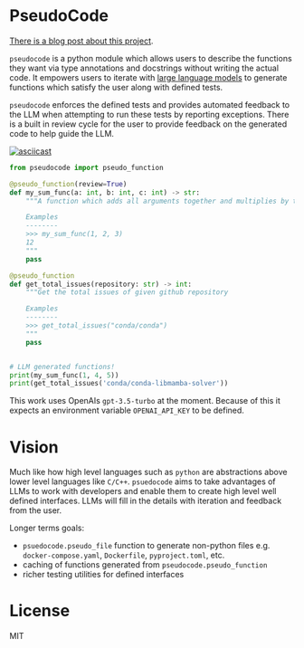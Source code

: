 # PseudoCode

[There is a blog post about this project](https://quansight.com/post/openai-pseudocode).

`pseudocode` is a python module which allows users to describe the
functions they want via type annotations and docstrings without
writing the actual code. It empowers users to iterate with [large
language models](https://en.wikipedia.org/wiki/Large_language_model)
to generate functions which satisfy the user along with defined tests.

`pseudocode` enforces the defined tests and provides automated
feedback to the LLM when attempting to run these tests by reporting
exceptions. There is a built in review cycle for the user to provide
feedback on the generated code to help guide the LLM.

[![asciicast](https://asciinema.org/a/573724.svg)](https://asciinema.org/a/573724)

```python
from pseudocode import pseudo_function

@pseudo_function(review=True)
def my_sum_func(a: int, b: int, c: int) -> str:
    """A function which adds all arguments together and multiplies by two

    Examples
    --------
    >>> my_sum_func(1, 2, 3)
    12
    """
    pass

@pseudo_function
def get_total_issues(repository: str) -> int:
    """Get the total issues of given github repository

    Examples
    --------
    >>> get_total_issues("conda/conda")
    """
    pass


# LLM generated functions!
print(my_sum_func(1, 4, 5)) 
print(get_total_issues('conda/conda-libmamba-solver'))
```

This work uses OpenAIs `gpt-3.5-turbo` at the moment. Because of this
it expects an environment variable `OPENAI_API_KEY` to be defined.

# Vision

Much like how high level languages such as `python` are abstractions
above lower level languages like `C/C++`. `psuedocode` aims to take
advantages of LLMs to work with developers and enable them to create
high level well defined interfaces. LLMs will fill in the details with
iteration and feedback from the user.

Longer terms goals:
 - `psuedocode.pseudo_file` function to generate non-python files e.g. `docker-compose.yaml`, `Dockerfile`, `pyproject.toml`, etc.
 - caching of functions generated from `pseudocode.pseudo_function`
 - richer testing utilities for defined interfaces

# License

MIT
